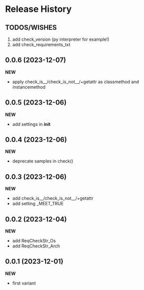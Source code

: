 Release History
===============

TODOS/WISHES
------------
1. add check_version (py interpreter for example!)
2. add check_requirements_txt




0.0.6 (2023-12-07)
-------------------
**NEW**
- apply check_is__/check_is_not__/+getattr as classmethod and instancemethod

0.0.5 (2023-12-06)
-------------------
**NEW**
- add settings in __init__

0.0.4 (2023-12-06)
-------------------
**NEW**
- deprecate samples in check()

0.0.3 (2023-12-06)
-------------------
**NEW**
- add check_is__/check_is_not__/+getattr
- add setting _MEET_TRUE

0.0.2 (2023-12-04)
-------------------
**NEW**
- add ReqCheckStr_Os
- add ReqCheckStr_Arch

0.0.1 (2023-12-01)
-------------------
**NEW**
- first variant
